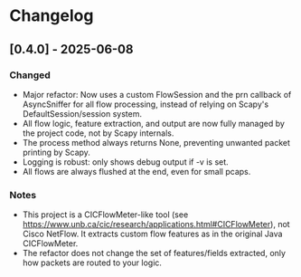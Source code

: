 # Changelog

## [0.4.0] - 2025-06-08
### Changed
- Major refactor: Now uses a custom FlowSession and the prn callback of AsyncSniffer for all flow processing, instead of relying on Scapy's DefaultSession/session system.
- All flow logic, feature extraction, and output are now fully managed by the project code, not by Scapy internals.
- The process method always returns None, preventing unwanted packet printing by Scapy.
- Logging is robust: only shows debug output if -v is set.
- All flows are always flushed at the end, even for small pcaps.

### Notes
- This project is a CICFlowMeter-like tool (see https://www.unb.ca/cic/research/applications.html#CICFlowMeter), not Cisco NetFlow. It extracts custom flow features as in the original Java CICFlowMeter.
- The refactor does not change the set of features/fields extracted, only how packets are routed to your logic.
